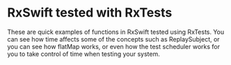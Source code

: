 # RxSwift tested with RxTests

These are quick examples of functions in RxSwift tested using RxTests. You can see how time affects some of the concepts such as ReplaySubject, or you can see how flatMap works, or even how the test scheduler works for you to take control of time when testing your system.
